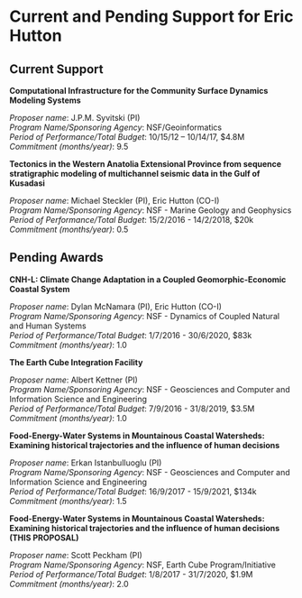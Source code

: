 # Current and Pending Support for Eric Hutton
## Current Support

**Computational Infrastructure for the Community Surface Dynamics Modeling Systems**

*Proposer name*: J.P.M. Syvitski (PI)  
*Program Name/Sponsoring Agency*: NSF/Geoinformatics  
*Period of Performance/Total Budget*: 10/15/12 – 10/14/17, $4.8M  
*Commitment (months/year)*: 9.5  

**Tectonics in the Western Anatolia Extensional Province from sequence stratigraphic modeling of multichannel seismic data in the Gulf of Kusadasi**

*Proposer name*: Michael Steckler (PI), Eric Hutton (CO-I)  
*Program Name/Sponsoring Agency*: NSF - Marine Geology and Geophysics  
*Period of Performance/Total Budget*: 15/2/2016 - 14/2/2018, $20k  
*Commitment (months/year)*: 0.5  

## Pending Awards   

**CNH-L: Climate Change Adaptation in a Coupled Geomorphic-Economic Coastal System**

*Proposer name*: Dylan McNamara (PI), Eric Hutton (CO-I)  
*Program Name/Sponsoring Agency*: NSF - Dynamics of Coupled Natural and Human Systems  
*Period of Performance/Total Budget*: 1/7/2016 - 30/6/2020, $83k  
*Commitment (months/year)*: 1.0  

**The Earth Cube Integration Facility**

*Proposer name*: Albert Kettner (PI)  
*Program Name/Sponsoring Agency*: NSF - Geosciences and Computer and Information Science and Engineering  
*Period of Performance/Total Budget*: 7/9/2016 - 31/8/2019, $3.5M  
*Commitment (months/year)*: 1.0  

**Food-Energy-Water Systems in Mountainous Coastal Watersheds: Examining historical trajectories and the influence of human decisions**

*Proposer name*: Erkan Istanbulluoglu (PI)  
*Program Name/Sponsoring Agency*: NSF - Geosciences and Computer and Information Science and Engineering  
*Period of Performance/Total Budget*: 16/9/2017 - 15/9/2021, $134k  
*Commitment (months/year)*: 1.5  

**Food-Energy-Water Systems in Mountainous Coastal Watersheds: Examining historical trajectories and the influence of human decisions (THIS PROPOSAL)**

*Proposer name*: Scott Peckham (PI)  
*Program Name/Sponsoring Agency*: NSF, Earth Cube Program/Initiative  
*Period of Performance/Total Budget*: 1/8/2017 - 31/7/2020, $1.9M  
*Commitment (months/year)*: 2.0
